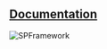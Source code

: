## [Documentation](https://ziolkowsky.pl/?page_id=481)

![SPFramework](https://ziolkowsky.files.wordpress.com/2022/04/spframework.png)


